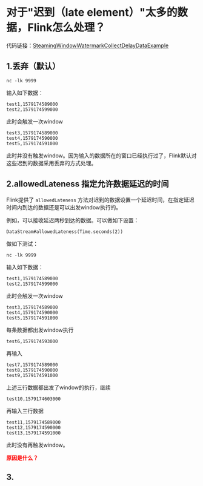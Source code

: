 # 对于"迟到（late element）"太多的数据，Flink怎么处理？

代码链接：[SteamingWindowWatermarkCollectDelayDataExample](https://github.com/buildupchao/flink-examples/blob/master/src/main/java/com/buildupchao/flinkexamples/stream/SteamingWindowWatermarkCollectDelayDataExample.java)

## 1.丢弃（默认）

```
nc -lk 9999
```
输入如下数据：
```
test1,1579174589000
test2,1579174599000
```
此时会触发一次window
```
test3,1579174589000
test4,1579174590000
test5,1579174591000
```
此时并没有触发window。因为输入的数据所在的窗口已经执行过了，Flink默认对这些迟到的数据采用丢弃的方式处理。

## 2.allowedLateness 指定允许数据延迟的时间

Flink提供了 `allowedLateness` 方法对迟到的数据设置一个延迟时间，在指定延迟时间内到达的数据还是可以出发window执行的。

例如，可以接收延迟两秒到达的数据。可以做如下设置：
```
DataStream#allowedLateness(Time.seconds(2))
```

做如下测试：
```
nc -lk 9999
```
输入如下数据：
```
test1,1579174589000
test2,1579174599000
```
此时会触发一次window
```
test3,1579174589000
test4,1579174590000
test5,1579174591000
```
每条数据都出发window执行
```
test6,1579174593000
```
再输入
```
test7,1579174589000
test8,1579174590000
test9,1579174591000
```
上述三行数据都出发了window的执行，继续
```
test10,1579174603000
```
再输入三行数据
```
test11,1579174589000
test12,1579174590000
test13,1579174591000
```
此时没有再触发window。

<strong style="color:red;">原因是什么？</strong>

## 3.